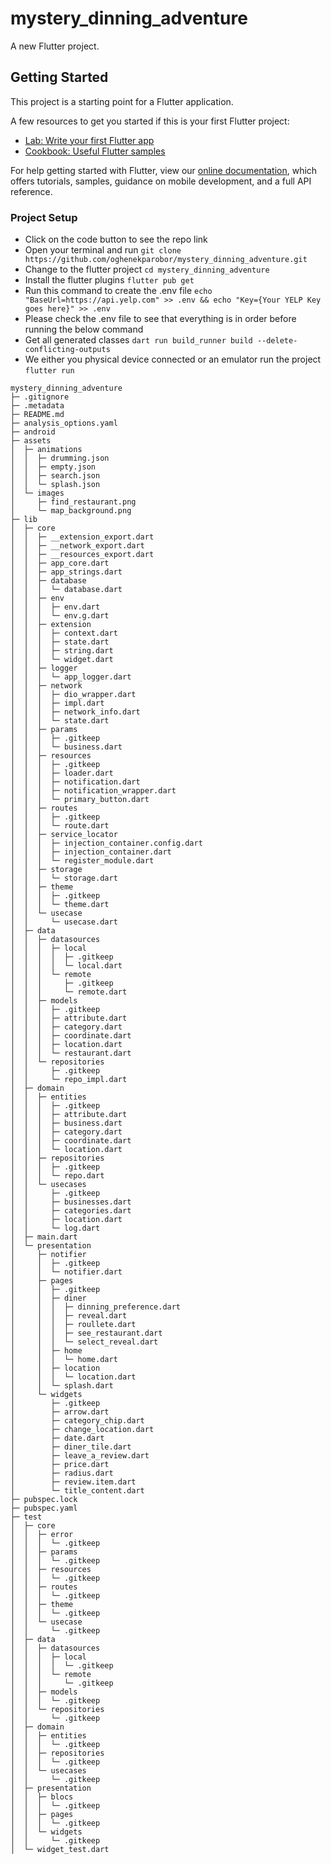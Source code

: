 # mystery_dinning_adventure

A new Flutter project.

## Getting Started

This project is a starting point for a Flutter application.

A few resources to get you started if this is your first Flutter project:

- [Lab: Write your first Flutter app](https://flutter.dev/docs/get-started/codelab)
- [Cookbook: Useful Flutter samples](https://flutter.dev/docs/cookbook)

For help getting started with Flutter, view our
[online documentation](https://flutter.dev/docs), which offers tutorials,
samples, guidance on mobile development, and a full API reference.

### Project Setup
- Click on the code button to see the repo link
- Open your terminal and run ``` git clone https://github.com/oghenekparobor/mystery_dinning_adventure.git ```
- Change to the flutter project ```cd mystery_dinning_adventure ```
- Install the flutter plugins ```flutter pub get```
- Run this command to create the .env file ``` echo "BaseUrl=https://api.yelp.com" >> .env && echo "Key={Your YELP Key goes here}" >> .env ```
- Please check the .env file to see that everything is in order before running the below command
- Get all generated classes ```dart run build_runner build --delete-conflicting-outputs```
- We either you physical device connected or an emulator run the project ```flutter run```

```
mystery_dinning_adventure
├─ .gitignore
├─ .metadata
├─ README.md
├─ analysis_options.yaml
├─ android
├─ assets
│  ├─ animations
│  │  ├─ drumming.json
│  │  ├─ empty.json
│  │  ├─ search.json
│  │  └─ splash.json
│  └─ images
│     ├─ find_restaurant.png
│     └─ map_background.png
├─ lib
│  ├─ core
│  │  ├─ __extension_export.dart
│  │  ├─ __network_export.dart
│  │  ├─ __resources_export.dart
│  │  ├─ app_core.dart
│  │  ├─ app_strings.dart
│  │  ├─ database
│  │  │  └─ database.dart
│  │  ├─ env
│  │  │  ├─ env.dart
│  │  │  └─ env.g.dart
│  │  ├─ extension
│  │  │  ├─ context.dart
│  │  │  ├─ state.dart
│  │  │  ├─ string.dart
│  │  │  └─ widget.dart
│  │  ├─ logger
│  │  │  └─ app_logger.dart
│  │  ├─ network
│  │  │  ├─ dio_wrapper.dart
│  │  │  ├─ impl.dart
│  │  │  ├─ network_info.dart
│  │  │  └─ state.dart
│  │  ├─ params
│  │  │  ├─ .gitkeep
│  │  │  └─ business.dart
│  │  ├─ resources
│  │  │  ├─ .gitkeep
│  │  │  ├─ loader.dart
│  │  │  ├─ notification.dart
│  │  │  ├─ notification_wrapper.dart
│  │  │  └─ primary_button.dart
│  │  ├─ routes
│  │  │  ├─ .gitkeep
│  │  │  └─ route.dart
│  │  ├─ service_locator
│  │  │  ├─ injection_container.config.dart
│  │  │  ├─ injection_container.dart
│  │  │  └─ register_module.dart
│  │  ├─ storage
│  │  │  └─ storage.dart
│  │  ├─ theme
│  │  │  ├─ .gitkeep
│  │  │  └─ theme.dart
│  │  └─ usecase
│  │     └─ usecase.dart
│  ├─ data
│  │  ├─ datasources
│  │  │  ├─ local
│  │  │  │  ├─ .gitkeep
│  │  │  │  └─ local.dart
│  │  │  └─ remote
│  │  │     ├─ .gitkeep
│  │  │     └─ remote.dart
│  │  ├─ models
│  │  │  ├─ .gitkeep
│  │  │  ├─ attribute.dart
│  │  │  ├─ category.dart
│  │  │  ├─ coordinate.dart
│  │  │  ├─ location.dart
│  │  │  └─ restaurant.dart
│  │  └─ repositories
│  │     ├─ .gitkeep
│  │     └─ repo_impl.dart
│  ├─ domain
│  │  ├─ entities
│  │  │  ├─ .gitkeep
│  │  │  ├─ attribute.dart
│  │  │  ├─ business.dart
│  │  │  ├─ category.dart
│  │  │  ├─ coordinate.dart
│  │  │  └─ location.dart
│  │  ├─ repositories
│  │  │  ├─ .gitkeep
│  │  │  └─ repo.dart
│  │  └─ usecases
│  │     ├─ .gitkeep
│  │     ├─ businesses.dart
│  │     ├─ categories.dart
│  │     ├─ location.dart
│  │     └─ log.dart
│  ├─ main.dart
│  └─ presentation
│     ├─ notifier
│     │  ├─ .gitkeep
│     │  └─ notifier.dart
│     ├─ pages
│     │  ├─ .gitkeep
│     │  ├─ diner
│     │  │  ├─ dinning_preference.dart
│     │  │  ├─ reveal.dart
│     │  │  ├─ roullete.dart
│     │  │  ├─ see_restaurant.dart
│     │  │  └─ select_reveal.dart
│     │  ├─ home
│     │  │  └─ home.dart
│     │  ├─ location
│     │  │  └─ location.dart
│     │  └─ splash.dart
│     └─ widgets
│        ├─ .gitkeep
│        ├─ arrow.dart
│        ├─ category_chip.dart
│        ├─ change_location.dart
│        ├─ date.dart
│        ├─ diner_tile.dart
│        ├─ leave_a_review.dart
│        ├─ price.dart
│        ├─ radius.dart
│        ├─ review.item.dart
│        └─ title_content.dart
├─ pubspec.lock
├─ pubspec.yaml
├─ test
│  ├─ core
│  │  ├─ error
│  │  │  └─ .gitkeep
│  │  ├─ params
│  │  │  └─ .gitkeep
│  │  ├─ resources
│  │  │  └─ .gitkeep
│  │  ├─ routes
│  │  │  └─ .gitkeep
│  │  ├─ theme
│  │  │  └─ .gitkeep
│  │  └─ usecase
│  │     └─ .gitkeep
│  ├─ data
│  │  ├─ datasources
│  │  │  ├─ local
│  │  │  │  └─ .gitkeep
│  │  │  └─ remote
│  │  │     └─ .gitkeep
│  │  ├─ models
│  │  │  └─ .gitkeep
│  │  └─ repositories
│  │     └─ .gitkeep
│  ├─ domain
│  │  ├─ entities
│  │  │  └─ .gitkeep
│  │  ├─ repositories
│  │  │  └─ .gitkeep
│  │  └─ usecases
│  │     └─ .gitkeep
│  ├─ presentation
│  │  ├─ blocs
│  │  │  └─ .gitkeep
│  │  ├─ pages
│  │  │  └─ .gitkeep
│  │  └─ widgets
│  │     └─ .gitkeep
│  └─ widget_test.dart

```